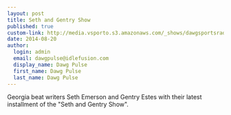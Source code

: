 ```yaml
--- 
layout: post
title: Seth and Gentry Show
published: true
custom-link: http://media.vsporto.s3.amazonaws.com/_shows/dawgsportsradio/2014-08-20-1766494854-TheSethandGentryShow8.20.14.mp3
date: 2014-08-20
author:
  login: admin
  email: dawgpulse@idlefusion.com
  display_name: Dawg Pulse
  first_name: Dawg Pulse
  last_name: Dawg Pulse
---
```

Georgia beat writers Seth Emerson and Gentry Estes with their latest installment of the "Seth and Gentry Show". 
